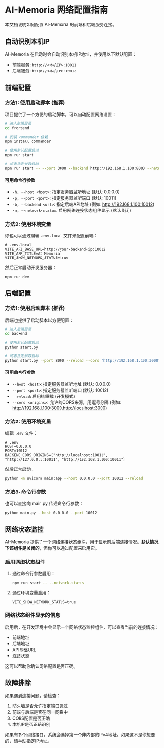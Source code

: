 # AI-Memoria 网络配置指南

本文档说明如何配置 AI-Memoria 的前端和后端服务连接。

## 自动识别本机IP

AI-Memoria 在启动时会自动识别本机IP地址，并使用以下默认配置：

- 前端服务: `http://<本机IP>:10011`
- 后端服务: `http://<本机IP>:10012`

## 前端配置

### 方法1: 使用启动脚本 (推荐)

项目提供了一个方便的启动脚本，可以自动配置网络设置：

```bash
# 进入前端目录
cd frontend

# 安装 commander 依赖
npm install commander

# 使用默认配置启动
npm run start

# 或者指定参数启动
npm run start -- --port 3000 --backend http://192.168.1.100:8000 --network-status
```

#### 可用命令行参数

- `-h, --host <host>`: 指定服务器监听地址 (默认: 0.0.0.0)
- `-p, --port <port>`: 指定服务器监听端口 (默认: 10011)
- `-b, --backend <url>`: 指定后端API地址 (例如: http://192.168.1.100:10012)
- `-n, --network-status`: 启用网络连接状态组件显示 (默认关闭)

### 方法2: 使用环境变量

你也可以通过编辑 `.env.local` 文件来配置前端：

```
# .env.local
VITE_API_BASE_URL=http://your-backend-ip:10012
VITE_APP_TITLE=AI Memoria
VITE_SHOW_NETWORK_STATUS=true
```

然后正常启动开发服务器：

```bash
npm run dev
```

## 后端配置

### 方法1: 使用启动脚本 (推荐)

后端也提供了启动脚本以方便配置：

```bash
# 进入后端目录
cd backend

# 使用默认配置启动
python start.py

# 或者指定参数启动
python start.py --port 8000 --reload --cors "http://192.168.1.100:3000"
```

#### 可用命令行参数

- `--host <host>`: 指定服务器监听地址 (默认: 0.0.0.0)
- `--port <port>`: 指定服务器监听端口 (默认: 10012)
- `--reload`: 启用热重载 (开发模式)
- `--cors <origins>`: 允许的CORS来源，用逗号分隔 (例如: http://192.168.1.100:3000,http://localhost:3000)

### 方法2: 使用环境变量

编辑 `.env` 文件：

```
# .env
HOST=0.0.0.0
PORT=10012
BACKEND_CORS_ORIGINS=["http://localhost:10011", "http://127.0.0.1:10011", "http://192.168.1.100:10011"]
```

然后正常启动：

```bash
python -m uvicorn main:app --host 0.0.0.0 --port 10012 --reload
```

### 方法3: 命令行参数

也可以直接向 main.py 传递命令行参数：

```bash
python main.py --host 0.0.0.0 --port 10012
```

## 网络状态监控

AI-Memoria 提供了一个网络连接状态组件，用于显示前后端连接情况。**默认情况下该组件是关闭的**，但你可以通过配置来启用它。

### 启用网络状态组件

1. 通过命令行参数启用：
   ```bash
   npm run start -- --network-status
   ```

2. 通过环境变量启用：
   ```
   VITE_SHOW_NETWORK_STATUS=true
   ```

### 网络状态组件显示的信息

启用后，在开发环境中会显示一个网络状态监控组件，可以查看当前的连接情况：

- 前端地址
- 后端地址
- API基础URL
- 连接状态

这可以帮助你确认网络配置是否正确。

## 故障排除

如果遇到连接问题，请检查：

1. 防火墙是否允许指定端口通过
2. 前端与后端是否在同一网络中
3. CORS配置是否正确
4. 本机IP是否正确识别

如果有多个网络接口，系统会选择第一个非内部的IPv4地址。如果这不是你想要的，请手动指定IP地址。 